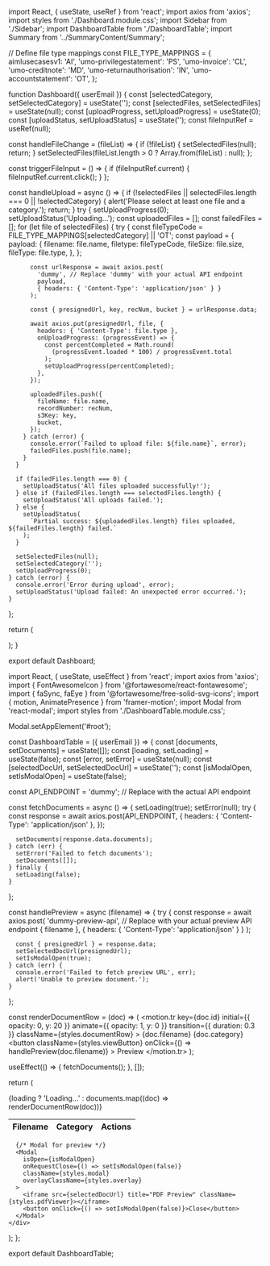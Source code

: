 
import React, { useState, useRef } from 'react';
import axios from 'axios';
import styles from './Dashboard.module.css';
import Sidebar from './Sidebar';
import DashboardTable from './DashboardTable';
import Summary from '../SummaryContent/Summary';

// Define file type mappings
const FILE_TYPE_MAPPINGS = {
  aimlusecasesv1: 'AI',
  'umo-privilegestatement': 'PS',
  'umo-invoice': 'CL',
  'umo-creditnote': 'MD',
  'umo-returnauthorisation': 'IN',
  'umo-accountstatement': 'OT',
};

function Dashboard({ userEmail }) {
  const [selectedCategory, setSelectedCategory] = useState('');
  const [selectedFiles, setSelectedFiles] = useState(null);
  const [uploadProgress, setUploadProgress] = useState(0);
  const [uploadStatus, setUploadStatus] = useState('');
  const fileInputRef = useRef(null);

  const handleFileChange = (fileList) => {
    if (!fileList) {
      setSelectedFiles(null);
      return;
    }
    setSelectedFiles(fileList.length > 0 ? Array.from(fileList) : null);
  };

  const triggerFileInput = () => {
    if (fileInputRef.current) {
      fileInputRef.current.click();
    }
  };

  const handleUpload = async () => {
    if (!selectedFiles || selectedFiles.length === 0 || !selectedCategory) {
      alert('Please select at least one file and a category.');
      return;
    }
    try {
      setUploadProgress(0);
      setUploadStatus('Uploading...');
      const uploadedFiles = [];
      const failedFiles = [];
      for (let file of selectedFiles) {
        try {
          const fileTypeCode = FILE_TYPE_MAPPINGS[selectedCategory] || 'OT';
          const payload = {
            payload: {
              filename: file.name,
              filetype: fileTypeCode,
              fileSize: file.size,
              fileType: file.type,
            },
          };

          const urlResponse = await axios.post(
            'dummy', // Replace 'dummy' with your actual API endpoint
            payload,
            { headers: { 'Content-Type': 'application/json' } }
          );

          const { presignedUrl, key, recNum, bucket } = urlResponse.data;

          await axios.put(presignedUrl, file, {
            headers: { 'Content-Type': file.type },
            onUploadProgress: (progressEvent) => {
              const percentCompleted = Math.round(
                (progressEvent.loaded * 100) / progressEvent.total
              );
              setUploadProgress(percentCompleted);
            },
          });

          uploadedFiles.push({
            fileName: file.name,
            recordNumber: recNum,
            s3Key: key,
            bucket,
          });
        } catch (error) {
          console.error(`Failed to upload file: ${file.name}`, error);
          failedFiles.push(file.name);
        }
      }

      if (failedFiles.length === 0) {
        setUploadStatus('All files uploaded successfully!');
      } else if (failedFiles.length === selectedFiles.length) {
        setUploadStatus('All uploads failed.');
      } else {
        setUploadStatus(
          `Partial success: ${uploadedFiles.length} files uploaded, ${failedFiles.length} failed.`
        );
      }

      setSelectedFiles(null);
      setSelectedCategory('');
      setUploadProgress(0);
    } catch (error) {
      console.error('Error during upload', error);
      setUploadStatus('Upload failed: An unexpected error occurred.');
    }
  };

  return (
    <div className={styles.dashboardLayout}>
      <Sidebar
        selectedCategory={selectedCategory}
        setSelectedCategory={setSelectedCategory}
        selectedFiles={selectedFiles}
        handleFileChange={handleFileChange}
        handleUpload={handleUpload}
        uploadProgress={uploadProgress}
        uploadStatus={uploadStatus}
        fileTypeMappings={FILE_TYPE_MAPPINGS}
        fileInputRef={fileInputRef}
        triggerFileInput={triggerFileInput}
      />
      <div className={styles.mainContent}>
        <Summary />
        <DashboardTable userEmail={userEmail} />
      </div>
    </div>
  );
}

export default Dashboard;







import React, { useState, useEffect } from 'react';
import axios from 'axios';
import { FontAwesomeIcon } from '@fortawesome/react-fontawesome';
import { faSync, faEye } from '@fortawesome/free-solid-svg-icons';
import { motion, AnimatePresence } from 'framer-motion';
import Modal from 'react-modal';
import styles from './DashboardTable.module.css';

Modal.setAppElement('#root');

const DashboardTable = ({ userEmail }) => {
  const [documents, setDocuments] = useState([]);
  const [loading, setLoading] = useState(false);
  const [error, setError] = useState(null);
  const [selectedDocUrl, setSelectedDocUrl] = useState('');
  const [isModalOpen, setIsModalOpen] = useState(false);

  const API_ENDPOINT = 'dummy'; // Replace with the actual API endpoint

  const fetchDocuments = async () => {
    setLoading(true);
    setError(null);
    try {
      const response = await axios.post(API_ENDPOINT, {
        headers: { 'Content-Type': 'application/json' },
      });

      setDocuments(response.data.documents);
    } catch (err) {
      setError('Failed to fetch documents');
      setDocuments([]);
    } finally {
      setLoading(false);
    }
  };

  const handlePreview = async (filename) => {
    try {
      const response = await axios.post(
        'dummy-preview-api', // Replace with your actual preview API endpoint
        { filename },
        { headers: { 'Content-Type': 'application/json' } }
      );

      const { presignedUrl } = response.data;
      setSelectedDocUrl(presignedUrl);
      setIsModalOpen(true);
    } catch (err) {
      console.error('Failed to fetch preview URL', err);
      alert('Unable to preview document.');
    }
  };

  const renderDocumentRow = (doc) => (
    <motion.tr
      key={doc.id}
      initial={{ opacity: 0, y: 20 }}
      animate={{ opacity: 1, y: 0 }}
      transition={{ duration: 0.3 }}
      className={styles.documentRow}
    >
      <td>{doc.filename}</td>
      <td>{doc.category}</td>
      <td>
        <button
          className={styles.viewButton}
          onClick={() => handlePreview(doc.filename)}
        >
          <FontAwesomeIcon icon={faEye} /> Preview
        </button>
      </td>
    </motion.tr>
  );

  useEffect(() => {
    fetchDocuments();
  }, []);

  return (
    <div className={styles.documentTableContainer}>
      <table className={styles.documentTable}>
        <thead>
          <tr>
            <th>Filename</th>
            <th>Category</th>
            <th>Actions</th>
          </tr>
        </thead>
        <tbody>
          <AnimatePresence>
            {loading
              ? 'Loading...'
              : documents.map((doc) => renderDocumentRow(doc))}
          </AnimatePresence>
        </tbody>
      </table>

      {/* Modal for preview */}
      <Modal
        isOpen={isModalOpen}
        onRequestClose={() => setIsModalOpen(false)}
        className={styles.modal}
        overlayClassName={styles.overlay}
      >
        <iframe src={selectedDocUrl} title="PDF Preview" className={styles.pdfViewer}></iframe>
        <button onClick={() => setIsModalOpen(false)}>Close</button>
      </Modal>
    </div>
  );
};

export default DashboardTable;
